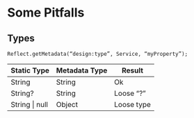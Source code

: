 # Some Pitfalls

## Types

```
Reflect.getMetadata(“design:type”, Service, “myProperty”);
```

<!-- .element class="with-code-dark" -->

| Static Type    | Metadata Type | Result     |
| -------------- | ------------- | ---------- |
| String         | String        | Ok         |
| String?        | String        | Loose “?”  |
| String \| null | Object        | Loose type |
